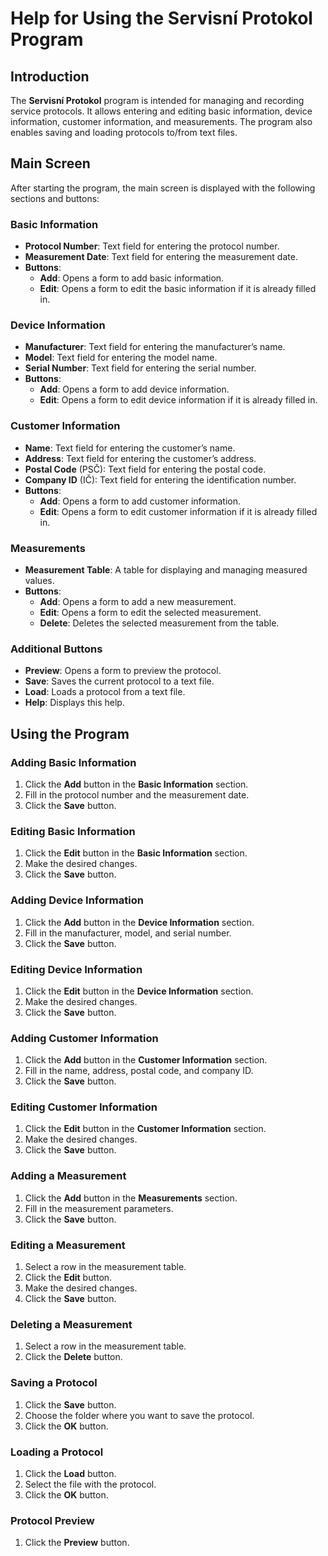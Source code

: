 # Help for Using the **Servisní Protokol** Program

## Introduction
The **Servisní Protokol** program is intended for managing and recording service protocols. It allows entering and editing basic information, device information, customer information, and measurements. The program also enables saving and loading protocols to/from text files.

## Main Screen
After starting the program, the main screen is displayed with the following sections and buttons:

### Basic Information
- **Protocol Number**: Text field for entering the protocol number.
- **Measurement Date**: Text field for entering the measurement date.
- **Buttons**:
  - **Add**: Opens a form to add basic information.
  - **Edit**: Opens a form to edit the basic information if it is already filled in.

### Device Information
- **Manufacturer**: Text field for entering the manufacturer’s name.
- **Model**: Text field for entering the model name.
- **Serial Number**: Text field for entering the serial number.
- **Buttons**:
  - **Add**: Opens a form to add device information.
  - **Edit**: Opens a form to edit device information if it is already filled in.

### Customer Information
- **Name**: Text field for entering the customer’s name.
- **Address**: Text field for entering the customer’s address.
- **Postal Code** (PSČ): Text field for entering the postal code.
- **Company ID** (IČ): Text field for entering the identification number.
- **Buttons**:
  - **Add**: Opens a form to add customer information.
  - **Edit**: Opens a form to edit customer information if it is already filled in.

### Measurements
- **Measurement Table**: A table for displaying and managing measured values.
- **Buttons**:
  - **Add**: Opens a form to add a new measurement.
  - **Edit**: Opens a form to edit the selected measurement.
  - **Delete**: Deletes the selected measurement from the table.

### Additional Buttons
- **Preview**: Opens a form to preview the protocol.
- **Save**: Saves the current protocol to a text file.
- **Load**: Loads a protocol from a text file.
- **Help**: Displays this help.

## Using the Program

### Adding Basic Information
1. Click the **Add** button in the **Basic Information** section.  
2. Fill in the protocol number and the measurement date.  
3. Click the **Save** button.

### Editing Basic Information
1. Click the **Edit** button in the **Basic Information** section.  
2. Make the desired changes.  
3. Click the **Save** button.

### Adding Device Information
1. Click the **Add** button in the **Device Information** section.  
2. Fill in the manufacturer, model, and serial number.  
3. Click the **Save** button.

### Editing Device Information
1. Click the **Edit** button in the **Device Information** section.  
2. Make the desired changes.  
3. Click the **Save** button.

### Adding Customer Information
1. Click the **Add** button in the **Customer Information** section.  
2. Fill in the name, address, postal code, and company ID.  
3. Click the **Save** button.

### Editing Customer Information
1. Click the **Edit** button in the **Customer Information** section.  
2. Make the desired changes.  
3. Click the **Save** button.

### Adding a Measurement
1. Click the **Add** button in the **Measurements** section.  
2. Fill in the measurement parameters.  
3. Click the **Save** button.

### Editing a Measurement
1. Select a row in the measurement table.  
2. Click the **Edit** button.  
3. Make the desired changes.  
4. Click the **Save** button.

### Deleting a Measurement
1. Select a row in the measurement table.  
2. Click the **Delete** button.

### Saving a Protocol
1. Click the **Save** button.  
2. Choose the folder where you want to save the protocol.  
3. Click the **OK** button.

### Loading a Protocol
1. Click the **Load** button.  
2. Select the file with the protocol.  
3. Click the **OK** button.

### Protocol Preview
1. Click the **Preview** button.
